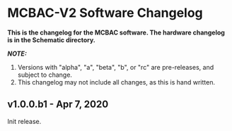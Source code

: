 # MCBAC-V2 Software Changelog

**This is the changelog for the MCBAC software. The hardware changelog
is in the Schematic directory.**

_**NOTE:**_
 1. Versions with "alpha", "a", "beta", "b", or "rc" are pre-releases,
 and subject to change.
 2. This changelog may not include all changes, as this is hand written.

## v1.0.0.b1 - Apr 7, 2020

Init release.

<br>

